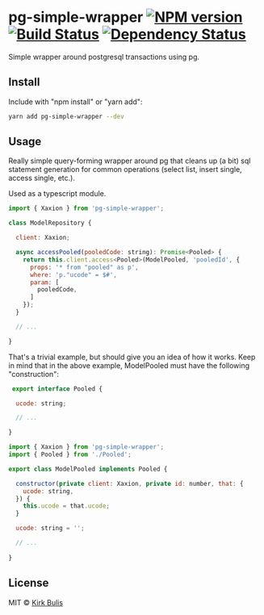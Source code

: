 # pg-simple-wrapper [![NPM version][npm-image]][npm-url] [![Build Status][travis-image]][travis-url] [![Dependency Status][daviddm-image]][daviddm-url]
Simple wrapper around postgresql transactions using pg.

## Install
Include with "npm install" or "yarn add":

```bash
yarn add pg-simple-wrapper --dev
```

## Usage

Really simple query-forming wrapper around pg that cleans up (a bit) sql statement
generation for common operations (select list, insert single, access single, etc.).

Used as a typescript module.

```javascript
import { Xaxion } from 'pg-simple-wrapper';

class ModelRepository {

  client: Xaxion;

  async accessPooled(pooledCode: string): Promise<Pooled> {
    return this.client.access<Pooled>(ModelPooled, 'pooledId', {
      props: '* from "pooled" as p',
      where: 'p."ucode" = $#',
      param: [
        pooledCode,
      ]
    });
  }

  // ...

}
```

That's a trivial example, but should give you an idea of how it works. Keep in mind
that in the above example, ModelPooled must have the following "construction":

```javascript
 export interface Pooled {

  ucode: string;

  // ...

}
```

```javascript
import { Xaxion } from 'pg-simple-wrapper';
import { Pooled } from './Pooled';

export class ModelPooled implements Pooled {

  constructor(private client: Xaxion, private id: number, that: {
    ucode: string,
  }) {
    this.ucode = that.ucode;
  }

  ucode: string = '';

  // ...
  
}
```

## License

MIT © [Kirk Bulis](http://github.com/kbulis)

[npm-image]: https://badge.fury.io/js/pg-simple-wrapper.svg
[npm-url]: https://npmjs.org/package/pg-simple-wrapper
[travis-image]: https://travis-ci.org/kbulis/pg-simple-wrapper.svg?branch=master
[travis-url]: https://travis-ci.org/kbulis/pg-simple-wrapper
[daviddm-image]: https://david-dm.org/kbulis/pg-simple-wrapper.svg?theme=shields.io
[daviddm-url]: https://david-dm.org/kbulis/pg-simple-wrapper
